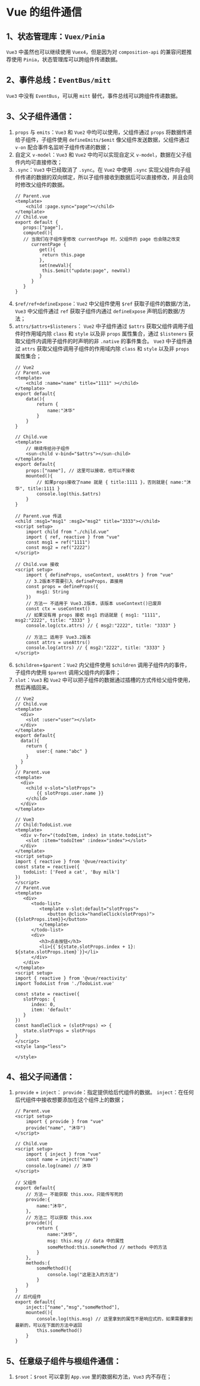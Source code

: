 # Vue 的组件通信
## 1、状态管理库：`Vuex/Pinia`
`Vue3` 中虽然也可以继续使用 `Vuex4`，但是因为对 `composition-api` 的兼容问题推荐使用 `Pinia`，状态管理库可以跨组件传递数据。
## 2、事件总线：`EventBus/mitt`
`Vue3` 中没有 `EventBus`，可以用 `mitt` 替代，事件总线可以跨组件传递数据。
## 3、父子组件通信：
1. `props` 与 `emits`：`Vue3` 和 `Vue2` 中均可以使用，父组件通过 `props` 将数据传递给子组件，子组件使用 `defineEmits/$emit` 像父组件发送数据，父组件通过 `v-on` 配合事件名监听子组件传递的数据；
2. 自定义 `v-model`：`Vue3` 和 `Vue2` 中均可以实现自定义 `v-model`，数据在父子组件内均可直接修改；
3. `.sync`：`Vue3` 中已经取消了 `.sync`。在 `Vue2` 中使用 `.sync` 实现父组件向子组件传递的数据的双向绑定，所以子组件接收到数据后可以直接修改，并且会同时修改父组件的数据。
   ```vue
   // Parent.vue
   <template>
       <child :page.sync="page"></child>
   </template>
   // Child.vue
   export default {
      props:["page"],
      computed(){
      // 当我们在子组件里修改 currentPage 时，父组件的 page 也会随之改变
         currentPage {
            get(){
             return this.page
            },
            set(newVal){
             this.$emit("update:page", newVal)
            }
         }
      }
   }
   ```
4. `$ref/ref+defineExpose`：`Vue2` 中父组件使用 `$ref` 获取子组件的数据/方法，`Vue3` 中父组件通过 `ref` 获取子组件内通过 `defineExpose` 声明后的数据/方法；
5. `attrs/$attrs+$listeners`：
`Vue2` 中子组件通过 `$attrs` 获取父组件调用子组件时作用域内除 `class` 和 `style` 以及非 `props` 属性集合，通过 `$listeners` 获取父组件内调用子组件的时声明的非 `.native` 的事件集合。
`Vue3` 中子组件通过 `attrs` 获取父组件调用子组件的作用域内除 `class` 和 `style` 以及非 `props` 属性集合；
    ```vue
    // Vue2
    // Parent.vue
    <template>
        <child :name="name" title="1111" ></child>
    </template>
    export default{
        data(){
            return {
                name:"沐华"
            }
        }
    }
    
    // Child.vue
    <template>
        // 继续传给孙子组件
        <sun-child v-bind="$attrs"></sun-child>
    </template>
    export default{
        props:["name"], // 这里可以接收，也可以不接收
        mounted(){
            // 如果props接收了name 就是 { title:1111 }，否则就是{ name:"沐华", title:1111 }
            console.log(this.$attrs)
        }
    }
    ```
    ```vue
    // Parent.vue 传送
    <child :msg1="msg1" :msg2="msg2" title="3333"></child>
    <script setup>
        import child from "./child.vue"
        import { ref, reactive } from "vue"
        const msg1 = ref("1111")
        const msg2 = ref("2222")
    </script>
    
    // Child.vue 接收
    <script setup>
        import { defineProps, useContext, useAttrs } from "vue"
        // 3.2版本不需要引入 defineProps，直接用
        const props = defineProps({
            msg1: String
        })
        // 方法一 不适用于 Vue3.2版本，该版本 useContext()已废弃
        const ctx = useContext()
        // 如果没有用 props 接收 msg1 的话就是 { msg1: "1111", msg2:"2222", title: "3333" }
        console.log(ctx.attrs) // { msg2:"2222", title: "3333" }
        
        // 方法二 适用于 Vue3.2版本
        const attrs = useAttrs()
        console.log(attrs) // { msg2:"2222", title: "3333" }
    </script>
    ```
6. `$children`+`$parent`：`Vue2` 内父组件使用 `$children` 调用子组件内的事件，子组件内使用 `$parent` 调用父组件内的事件；
7. `slot`：`Vue3` 和 `Vue2` 中可以把子组件的数据通过插槽的方式传给父组件使用，然后再插回来。
   ```vue
   // Vue2
   // Child.vue
   <template>
     <div>
       <slot :user="user"></slot>
     </div>
   </template>
   export default{
     data(){
       return {
           user:{ name:"abc" }
       }
     }
   }
   // Parent.vue
   <template>
     <div>
       <child v-slot="slotProps">
           {{ slotProps.user.name }}
       </child>
     </div>
   </template>
   ```
   ```vue
   // Vue3
   // Child:TodoList.vue
   <template>
     <div v-for="(todoItem, index) in state.todoList">
       <slot :item="todoItem" :index="index"></slot>
     </div>
   </template>
   <script setup>
   import { reactive } from '@vue/reactivity'
   const state = reactive({
      todoList: ['Feed a cat', 'Buy milk']
   })
   </script>
   // Parent.vue
   <template>
      <div>
         <todo-list>
            <template v-slot:default="slotProps">
               <button @click="handleClick(slotProps)">{{slotProps.item}}</button>
            </template>
         </todo-list>
         <div>
            <h3>点击按钮</h3>
            <li>{{`${state.slotProps.index + 1}: ${state.slotProps.item}`}}</li>
         </div>
      </div>
   </template>
   <script setup>
   import { reactive } from '@vue/reactivity'
   import TodoList from './TodoList.vue'
   
   const state = reactive({
      slotProps: {
         index: 0,
         item: 'default'
      }
   })
   const handleClick = (slotProps) => {
      state.slotProps = slotProps
   }
   </script>
   <style lang="less">
   
   </style>
   ```
## 4、祖父子间通信：
1. `provide` + `inject`：
`provide`：指定提供给后代组件的数据。
`inject`：在任何后代组件中接收想要添加在这个组件上的数据；
   ```vue
   // Parent.vue
   <script setup>
       import { provide } from "vue"
       provide("name", "沐华")
   </script>
   
   // Child.vue
   <script setup>
       import { inject } from "vue"
       const name = inject("name")
       console.log(name) // 沐华
   </script>
   ```
   ```vue
   // 父组件
   export default{
       // 方法一 不能获取 this.xxx，只能传写死的
       provide:{
           name:"沐华",
       },
       // 方法二 可以获取 this.xxx
       provide(){
           return {
               name:"沐华",
               msg: this.msg // data 中的属性
               someMethod:this.someMethod // methods 中的方法
           }
       },
       methods:{
           someMethod(){
               console.log("这是注入的方法")
           }
       }
   }
   // 后代组件
   export default{
       inject:["name","msg","someMethod"],
       mounted(){
           console.log(this.msg) // 这里拿到的属性不是响应式的，如果需要拿到最新的，可以在下面的方法中返回
           this.someMethod()
       }
   }
   ```
## 5、任意级子组件与根组件通信：
1. `$root`：`$root` 可以拿到 `App.vue` 里的数据和方法，`Vue3` 内不存在；
